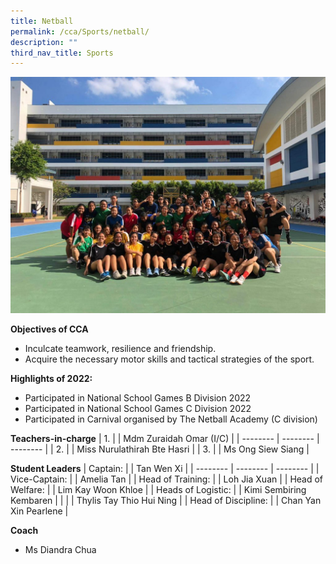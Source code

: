 ```yaml
---
title: Netball
permalink: /cca/Sports/netball/
description: ""
third_nav_title: Sports
---
```

![](/images/453fef35-0f1b-4132-95c2-b7760e0d28b4-1024x768.jpg)

**Objectives of CCA**

*   Inculcate teamwork, resilience and friendship.
*   Acquire the necessary motor skills and tactical strategies of the sport.

**Highlights of 2022:**

*   Participated in National School Games B Division 2022
*   Participated in National School Games C Division 2022
*   Participated in Carnival organised by The Netball Academy (C division)

**Teachers-in-charge**
| 1. |  | Mdm Zuraidah Omar (I/C)  |
| -------- | -------- | -------- |
| 2.     |      | Miss Nurulathirah Bte Hasri    |
| 3.     |      | Ms Ong Siew Siang     |


**Student Leaders**
| Captain: |  | Tan Wen Xi |
| -------- | -------- | -------- |
| Vice-Captain:    |      | Amelia Tan     |
|  Head of Training:  |      | Loh Jia Xuan     |
|  Head of Welfare:  |      | Lim Kay Woon Khloe     |
|  Heads of Logistic:  |      | Kimi Sembiring Kembaren     |
|    |      | Thylis Tay Thio Hui Ning     |
| Head of Discipline:   |      | Chan Yan Xin Pearlene     |

**Coach**
* Ms Diandra Chua